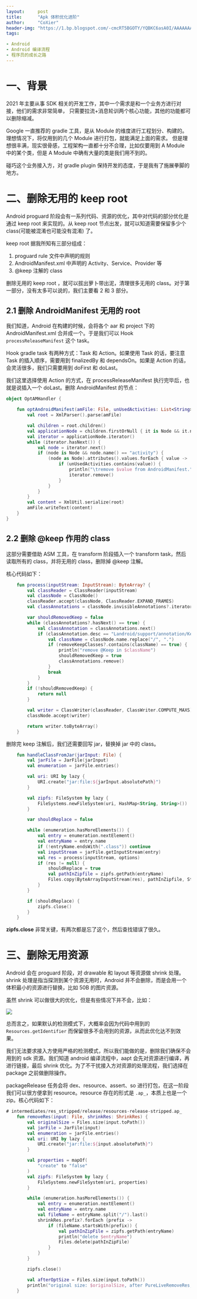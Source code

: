 ```yaml
---
layout:     post
title:      "Apk 体积优化进阶"
author:     "CoXier"
header-img: "https://1.bp.blogspot.com/-cmcRT5BGOTY/YQBKC6asA0I/AAAAAAAAQzg/hZrde9Sgx881Wdf-c__VMkTvsKoVjOwsACLcBGAsYHQ/s0/Arctic_Fox_Splash_2x%2B%25281%2529.png"
tags:

- Android
- Android 编译流程
- 程序员的成长之路
---
```


# 一、背景
2021 年主要从事 SDK 相关的开发工作，其中一个需求是和一个业务方进行对接，他们的需求非常简单， 只需要拉流+消息轮训两个核心功能，其他的功能都可以删除缩减。

Google 一直推荐的 gradle 工具，是从 Module 的维度进行工程划分、构建的。理想情况下，将仅用到的几个 Module 进行打包，就能满足上面的需求。
但是理想很丰满，现实很骨感，工程架构一直都十分不合理，比如仅要用到 A Module 中的某个类，但是 A Module 中确有大量的类是我们用不到的。

碰巧这个业务接入方，对 gradle plugin 保持开发的态度，于是我有了施展拳脚的地方。

# 二、删除无用的 keep root
Android proguard 阶段会有一系列代码、资源的优化，其中对代码的部分优化是通过 keep root 来实现的。从 keep root 节点出发，就可以知道需要保留多少个 class(可能被混淆也可能没有混淆) 了。

keep root 据我所知有三部分组成：

1. proguard rule 文件中声明的规则
2. AndroidManifest.xml 中声明的 Activity、Service、Provider 等
3. @keep 注解的 class

删除无用的 keep root ，就可以拔出萝卜带出泥，清理很多无用的 class。对于第一部分，没有太多可以说的，我们主要看 2 和 3 部分。

## 2.1 删除 AndroidManifest 无用的 root
我们知道，Android 在构建的时候，会将各个 aar 和 project 下的 AndroidManifest.xml 合并成一个。于是我们可以 Hook `processReleaseManifest` 这个 task。

Hook gradle task 有两种方式：Task 和 Action。如果使用 Task 的话，要注意 Task 的插入顺序，需要用到 finalizedBy 和 dependsOn。如果是 Action 的话，会灵活很多，我们只需要用到 doFirst 和 doLast。

我们这里选择使用 Action 的方式，在 processReleaseManifest 执行完毕后，也就是说插入一个 doLast。删除 AndroidManifest 的节点：

```kotlin
object OptAMHandler {

    fun optAndroidManifest(amFile: File, unUsedActivities: List<String>) {
        val root = XmlParser().parse(amFile)

        val children = root.children()
        val applicationNode = children.firstOrNull { it is Node && it.name() == "application" } as? Node ?: return
        val iterator = applicationNode.iterator()
        while (iterator.hasNext()) {
            val node = iterator.next()
            if (node is Node && node.name() == "activity") {
                (node as Node).attributes().values.forEach { value ->
                    if (unUsedActivities.contains(value)) {
                        println("\tremove $value from AndroidManifest.")
                        iterator.remove()
                    }
                }
            }
        }
        val content = XmlUtil.serialize(root)
        amFile.writeText(content)
    }
}
```
## 2.2 删除 @keep 作用的 class
这部分需要借助 ASM 工具，在 transform 阶段插入一个 transform task，然后读取所有的 class，并将无用的 class，删除掉 @keep 注解。


核心代码如下：

```kotlin
    fun process(inputStream: InputStream): ByteArray? {
        val classReader = ClassReader(inputStream)
        val classNode = ClassNode()
        classReader.accept(classNode, ClassReader.EXPAND_FRAMES)
        val classAnnotations = classNode.invisibleAnnotations?.iterator()

        var shouldRemovedKeep = false
        while (classAnnotations?.hasNext() == true) {
            val classAnnotation = classAnnotations.next()
            if (classAnnotation.desc == "Landroid/support/annotation/Keep;" || classAnnotation.desc == "Landroidx/annotation/Keep;") {
                val className = classNode.name.replace("/", ".")
                if (removeKeepClasses?.contains(className) == true) {
                    println("remove @Keep in $className")
                    shouldRemovedKeep = true
                    classAnnotations.remove()
                }
                break
            }
        }
        if (!shouldRemovedKeep) {
            return null
        }

        val writer = ClassWriter(classReader, ClassWriter.COMPUTE_MAXS)
        classNode.accept(writer)

        return writer.toByteArray()
    }
```
删除完 keep 注解后，我们还需要回写 jar，替换掉 jar 中的 class。

```kotlin
    fun handleClassFromJar(jarInput: File) {
        val jarFile = JarFile(jarInput)
        val enumeration = jarFile.entries()

        val uri: URI by lazy {
            URI.create("jar:file:${jarInput.absolutePath}")
        }

        val zipfs: FileSystem by lazy {
            FileSystems.newFileSystem(uri, HashMap<String, String>())
        }

        var shouldReplace = false

        while (enumeration.hasMoreElements()) {
            val entry = enumeration.nextElement()
            val entryName = entry.name
            if (!entryName.endsWith(".class")) continue
            val inputStream = jarFile.getInputStream(entry)
            val res = process(inputStream, options)
            if (res != null) {
                shouldReplace = true
                val pathInZipfile = zipfs.getPath(entryName)
                Files.copy(ByteArrayInputStream(res), pathInZipfile, StandardCopyOption.REPLACE_EXISTING)
            }
        }

        if (shouldReplace) {
            zipfs.close()
        }
    }
```

**zipfs.close** 非常关键，有两次都是忘了这个，然后查找错误了很久。

# 三、删除无用资源
Android 会在 proguard 阶段，对 drawable 和 layout 等资源做 shrink 处理。shrink 处理是指当探测到某个资源无用时，Android 并不会删除，而是会用一个体积最小的资源进行替换，比如 50B 的图片资源。

虽然 shrink 可以做很大的优化，但是有些情况下并不会，比如：

![](https://gitee.com/coxier/tuchuang/raw/master/uPic/aJQg7J.jpg)

总而言之，如果默认的检测模式下，大概率会因为代码中用到的 `Resources.getIdentifier` 而保留很多不会用到的资源，从而此优化达不到效果。

我们无法要求接入方使用严格的检测模式，所以我们能做的是，删除我们确保不会用到的 sdk 资源。我们知道 android 编译流程中，aapt 会先对资源进行编译，再进行链接，最后 shrink 优化。为了不干扰接入方对资源的处理流程，我们选择在 package 之前做删除操作。

packageRelease 任务会将 dex、resource、assert、so 进行打包，在这一阶段我们可以很方便拿到 resource。resource 存在的形式是 `.ap_`，本质上也是一个 zip。核心代码如下：

```kotlin
# intermediates/res_stripped/release/resources-release-stripped.ap_
    fun removeRes(input: File, shrinkRes: ShrinkRes) {
        val originalSize = Files.size(input.toPath())
        val jarFile = JarFile(input)
        val enumeration = jarFile.entries()
        val uri: URI by lazy {
            URI.create("jar:file:${input.absolutePath}")
        }

        val properties = mapOf(
            "create" to "false"
        )
        val zipfs: FileSystem by lazy {
            FileSystems.newFileSystem(uri, properties)
        }

        while (enumeration.hasMoreElements()) {
            val entry = enumeration.nextElement()
            val entryName = entry.name
            val fileName = entryName.split("/").last()
            shrinkRes.prefix?.forEach {prefix ->
                if (fileName.startsWith(prefix)) {
                    val pathInZipFile = zipfs.getPath(entryName)
                    println("delete $entryName")
                    Files.delete(pathInZipFile)
                }
            }
        }

        zipfs.close()

        val afterOptSize = Files.size(input.toPath())
        println("original size: $originalSize, after PureLiveRemoveRes, current size is: $afterOptSize")
    }
```